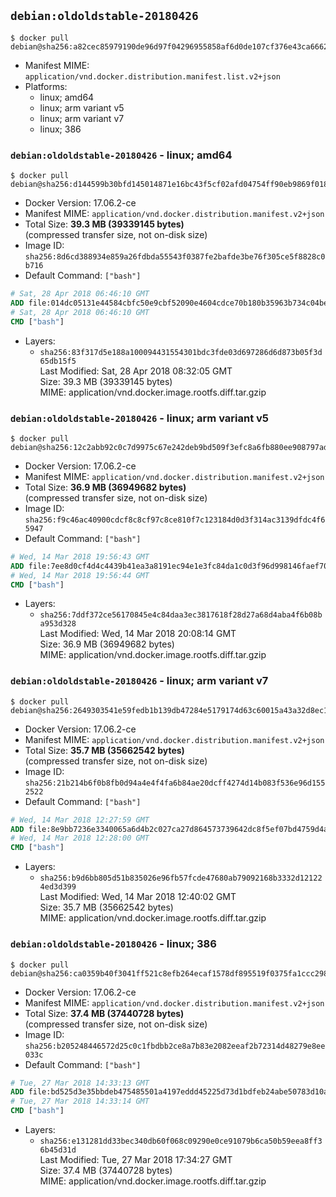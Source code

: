 ## `debian:oldoldstable-20180426`

```console
$ docker pull debian@sha256:a82cec85979190de96d97f04296955858af6d0de107cf376e43ca6662cc10755
```

-	Manifest MIME: `application/vnd.docker.distribution.manifest.list.v2+json`
-	Platforms:
	-	linux; amd64
	-	linux; arm variant v5
	-	linux; arm variant v7
	-	linux; 386

### `debian:oldoldstable-20180426` - linux; amd64

```console
$ docker pull debian@sha256:d144599b30bfd145014871e16bc43f5cf02afd04754ff90eb9869f018c61139c
```

-	Docker Version: 17.06.2-ce
-	Manifest MIME: `application/vnd.docker.distribution.manifest.v2+json`
-	Total Size: **39.3 MB (39339145 bytes)**  
	(compressed transfer size, not on-disk size)
-	Image ID: `sha256:8d6cd388934e859a26fdbda55543f0387fe2bafde3be76f305ce5f8828c0b716`
-	Default Command: `["bash"]`

```dockerfile
# Sat, 28 Apr 2018 06:46:10 GMT
ADD file:014dc05131e44584cbfc50e9cbf52090e4604cdce70b180b35963b734c04beef in / 
# Sat, 28 Apr 2018 06:46:10 GMT
CMD ["bash"]
```

-	Layers:
	-	`sha256:83f317d5e188a100094431554301bdc3fde03d697286d6d873b05f3d65db15f5`  
		Last Modified: Sat, 28 Apr 2018 08:32:05 GMT  
		Size: 39.3 MB (39339145 bytes)  
		MIME: application/vnd.docker.image.rootfs.diff.tar.gzip

### `debian:oldoldstable-20180426` - linux; arm variant v5

```console
$ docker pull debian@sha256:12c2abb92c0c7d9975c67e242deb9bd509f3efc8a6fb880ee908797ad9ebc0c4
```

-	Docker Version: 17.06.2-ce
-	Manifest MIME: `application/vnd.docker.distribution.manifest.v2+json`
-	Total Size: **36.9 MB (36949682 bytes)**  
	(compressed transfer size, not on-disk size)
-	Image ID: `sha256:f9c46ac40900cdcf8c8cf97c8ce810f7c123184d0d3f314ac3139dfdc4f65947`
-	Default Command: `["bash"]`

```dockerfile
# Wed, 14 Mar 2018 19:56:43 GMT
ADD file:7ee8d0cf4d4c4439b41ea3a8191ec94e1e3fc84da1c0d3f96d998146faef707a in / 
# Wed, 14 Mar 2018 19:56:44 GMT
CMD ["bash"]
```

-	Layers:
	-	`sha256:7ddf372ce56170845e4c84daa3ec3817618f28d27a68d4aba4f6b08ba953d328`  
		Last Modified: Wed, 14 Mar 2018 20:08:14 GMT  
		Size: 36.9 MB (36949682 bytes)  
		MIME: application/vnd.docker.image.rootfs.diff.tar.gzip

### `debian:oldoldstable-20180426` - linux; arm variant v7

```console
$ docker pull debian@sha256:2649303541e59fedb1b139db47284e5179174d63c60015a43a32d8ec1ceead89
```

-	Docker Version: 17.06.2-ce
-	Manifest MIME: `application/vnd.docker.distribution.manifest.v2+json`
-	Total Size: **35.7 MB (35662542 bytes)**  
	(compressed transfer size, not on-disk size)
-	Image ID: `sha256:21b214b6f0b8fb0d94a4e4f4fa6b84ae20dcff4274d14b083f536e96d1552522`
-	Default Command: `["bash"]`

```dockerfile
# Wed, 14 Mar 2018 12:27:59 GMT
ADD file:8e9bb7236e3340065a6d4b2c027ca27d864573739642dc8f5ef07bd4759d4adc in / 
# Wed, 14 Mar 2018 12:28:00 GMT
CMD ["bash"]
```

-	Layers:
	-	`sha256:b9d6bb805d51b835026e96fb57fcde47680ab79092168b3332d121224ed3d399`  
		Last Modified: Wed, 14 Mar 2018 12:40:02 GMT  
		Size: 35.7 MB (35662542 bytes)  
		MIME: application/vnd.docker.image.rootfs.diff.tar.gzip

### `debian:oldoldstable-20180426` - linux; 386

```console
$ docker pull debian@sha256:ca0359b40f3041ff521c8efb264ecaf1578df895519f0375fa1ccc298f17a186
```

-	Docker Version: 17.06.2-ce
-	Manifest MIME: `application/vnd.docker.distribution.manifest.v2+json`
-	Total Size: **37.4 MB (37440728 bytes)**  
	(compressed transfer size, not on-disk size)
-	Image ID: `sha256:b205248446572d25c0c1fbdbb2ce8a7b83e2082eeaf2b72314d48279e8ee033c`
-	Default Command: `["bash"]`

```dockerfile
# Tue, 27 Mar 2018 14:33:13 GMT
ADD file:bd525d3e35bbdeb475485501a4197eddd45225d73d1bdfeb24abe50783d10a94 in / 
# Tue, 27 Mar 2018 14:33:14 GMT
CMD ["bash"]
```

-	Layers:
	-	`sha256:e131281dd33bec340db60f068c09290e0ce91079b6ca50b59eea8ff36b45d31d`  
		Last Modified: Tue, 27 Mar 2018 17:34:27 GMT  
		Size: 37.4 MB (37440728 bytes)  
		MIME: application/vnd.docker.image.rootfs.diff.tar.gzip
